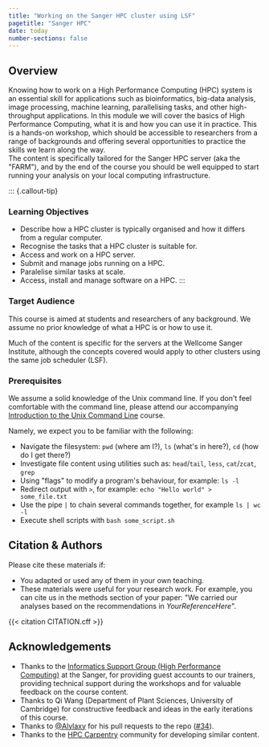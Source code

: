 ```yaml
---
title: "Working on the Sanger HPC cluster using LSF"
pagetitle: "Sanger HPC"
date: today
number-sections: false
---
```


## Overview 

Knowing how to work on a High Performance Computing (HPC) system is an essential skill for applications such as bioinformatics, big-data analysis, image processing, machine learning, parallelising tasks, and other high-throughput applications. In this module we will cover the basics of High Performance Computing, what it is and how you can use it in practice. This is a hands-on workshop, which should be accessible to researchers from a range of backgrounds and offering several opportunities to practice the skills we learn along the way.  
The content is specifically tailored for the Sanger HPC server (aka the "FARM"), and by the end of the course you should be well equipped to start running your analysis on your local computing infrastructure.


::: {.callout-tip}
### Learning Objectives

- Describe how a HPC cluster is typically organised and how it differs from a regular computer.
- Recognise the tasks that a HPC cluster is suitable for. 
- Access and work on a HPC server.
- Submit and manage jobs running on a HPC.
- Paralelise similar tasks at scale.
- Access, install and manage software on a HPC.
:::


### Target Audience

This course is aimed at students and researchers of any background. 
We assume no prior knowledge of what a HPC is or how to use it.

Much of the content is specific for the servers at the Wellcome Sanger Institute, although the concepts covered would apply to other clusters using the same job scheduler (LSF). 


### Prerequisites

We assume a solid knowledge of the Unix command line. 
If you don't feel comfortable with the command line, please attend our accompanying [Introduction to the Unix Command Line](https://training.csx.cam.ac.uk/bioinformatics/course/bioinfo-unix2) course.

Namely, we expect you to be familiar with the following:

- Navigate the filesystem: `pwd` (where am I?), `ls` (what's in here?), `cd` (how do I get there?)
- Investigate file content using utilities such as: `head`/`tail`, `less`, `cat`/`zcat`, `grep`
- Using "flags" to modify a program's behaviour, for example: `ls -l`
- Redirect output with `>`, for example: `echo "Hello world" > some_file.txt`
- Use the pipe `|` to chain several commands together, for example `ls | wc -l`
- Execute shell scripts with `bash some_script.sh`


## Citation & Authors

Please cite these materials if:

- You adapted or used any of them in your own teaching.
- These materials were useful for your research work. For example, you can cite us in the methods section of your paper: "We carried our analyses based on the recommendations in _YourReferenceHere_".

<!-- 
This is generated automatically from the CITATION.cff file. 
If you think you should be added as an author, please get in touch with us.
-->

{{< citation CITATION.cff >}}


## Acknowledgements

- Thanks to the [Informatics Support Group (High Performance Computing)](https://www.sanger.ac.uk/group/informatics-support-group/) at the Sanger, for providing guest accounts to our trainers, providing technical support during the workshops and for valuable feedback on the course content. 
- Thanks to Qi Wang (Department of Plant Sciences, University of Cambridge) for constructive feedback and ideas in the early iterations of this course.
- Thanks to [@Alylaxy](https://github.com/Alylaxy) for his pull requests to the repo ([#34](https://github.com/cambiotraining/hpc-intro/pull/34)).
- Thanks to the [HPC Carpentry](https://www.hpc-carpentry.org/index.html) community for developing similar content.